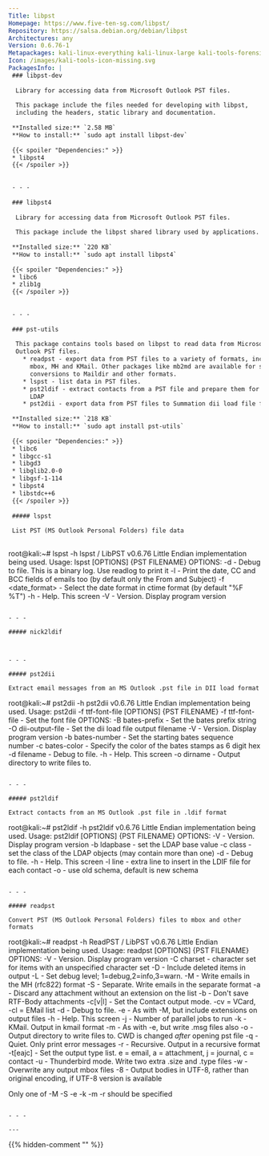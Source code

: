 ```yaml
---
Title: libpst
Homepage: https://www.five-ten-sg.com/libpst/
Repository: https://salsa.debian.org/debian/libpst
Architectures: any
Version: 0.6.76-1
Metapackages: kali-linux-everything kali-linux-large kali-tools-forensics kali-tools-respond 
Icon: /images/kali-tools-icon-missing.svg
PackagesInfo: |
 ### libpst-dev
 
  Library for accessing data from Microsoft Outlook PST files.
   
  This package include the files needed for developing with libpst,
  including the headers, static library and documentation.
 
 **Installed size:** `2.58 MB`  
 **How to install:** `sudo apt install libpst-dev`  
 
 {{< spoiler "Dependencies:" >}}
 * libpst4 
 {{< /spoiler >}}
 
 
 - - -
 
 ### libpst4
 
  Library for accessing data from Microsoft Outlook PST files.
   
  This package include the libpst shared library used by applications.
 
 **Installed size:** `220 KB`  
 **How to install:** `sudo apt install libpst4`  
 
 {{< spoiler "Dependencies:" >}}
 * libc6 
 * zlib1g 
 {{< /spoiler >}}
 
 
 - - -
 
 ### pst-utils
 
  This package contains tools based on libpst to read data from Microsoft
  Outlook PST files.
    * readpst - export data from PST files to a variety of formats, including
      mbox, MH and KMail. Other packages like mb2md are available for subsequent
      conversions to Maildir and other formats.
    * lspst - list data in PST files.
    * pst2ldif - extract contacts from a PST file and prepare them for input in
      LDAP
    * pst2dii - export data from PST files to Summation dii load file format
 
 **Installed size:** `218 KB`  
 **How to install:** `sudo apt install pst-utils`  
 
 {{< spoiler "Dependencies:" >}}
 * libc6 
 * libgcc-s1 
 * libgd3 
 * libglib2.0-0 
 * libgsf-1-114 
 * libpst4 
 * libstdc++6 
 {{< /spoiler >}}
 
 ##### lspst
 
 List PST (MS Outlook Personal Folders) file data
 
 ```
 root@kali:~# lspst -h
 lspst / LibPST v0.6.76
 Little Endian implementation being used.
 Usage: lspst [OPTIONS] {PST FILENAME}
 OPTIONS:
 	-d <filename> 	- Debug to file. This is a binary log. Use readlog to print it
 	-l	- Print the date, CC and BCC fields of emails too (by default only the From and Subject)
 	-f <date_format> 	- Select the date format in ctime format (by default "%F %T")
 	-h	- Help. This screen
 	-V	- Version. Display program version
 ```
 
 - - -
 
 ##### nick2ldif
 
 
 
 - - -
 
 ##### pst2dii
 
 Extract email messages from an MS Outlook .pst file in DII load format
 
 ```
 root@kali:~# pst2dii -h
 pst2dii v0.6.76
 Little Endian implementation being used.
 Usage: pst2dii -f ttf-font-file [OPTIONS] {PST FILENAME}
 	-f ttf-font-file  	- Set the font file
 OPTIONS:
 	-B bates-prefix   	- Set the bates prefix string
 	-O dii-output-file	- Set the dii load file output filename
 	-V                	- Version. Display program version
 	-b bates-number   	- Set the starting bates sequence number
 	-c bates-color    	- Specify the color of the bates stamps as 6 digit hex
 	-d filename       	- Debug to file.
 	-h                	- Help. This screen
 	-o dirname        	- Output directory to write files to.
 ```
 
 - - -
 
 ##### pst2ldif
 
 Extract contacts from an MS Outlook .pst file in .ldif format
 
 ```
 root@kali:~# pst2ldif -h
 pst2ldif v0.6.76
 Little Endian implementation being used.
 Usage: pst2ldif [OPTIONS] {PST FILENAME}
 OPTIONS:
 	-V	- Version. Display program version
 	-b ldapbase	- set the LDAP base value
 	-c class	- set the class of the LDAP objects (may contain more than one)
 	-d <filename>	- Debug to file.
 	-h	- Help. This screen
 	-l line	- extra line to insert in the LDIF file for each contact
 	-o	- use old schema, default is new schema
 ```
 
 - - -
 
 ##### readpst
 
 Convert PST (MS Outlook Personal Folders) files to mbox and other formats
 
 ```
 root@kali:~# readpst -h
 ReadPST / LibPST v0.6.76
 Little Endian implementation being used.
 Usage: readpst [OPTIONS] {PST FILENAME}
 OPTIONS:
 	-V	- Version. Display program version
 	-C charset	- character set for items with an unspecified character set
 	-D	- Include deleted items in output
 	-L <level> 	- Set debug level; 1=debug,2=info,3=warn.
 	-M	- Write emails in the MH (rfc822) format
 	-S	- Separate. Write emails in the separate format
 	-a <attachment-extension-list>	- Discard any attachment without an extension on the list
 	-b	- Don't save RTF-Body attachments
 	-c[v|l]	- Set the Contact output mode. -cv = VCard, -cl = EMail list
 	-d <filename> 	- Debug to file.
 	-e	- As with -M, but include extensions on output files
 	-h	- Help. This screen
 	-j <integer>	- Number of parallel jobs to run
 	-k	- KMail. Output in kmail format
 	-m	- As with -e, but write .msg files also
 	-o <dirname>	- Output directory to write files to. CWD is changed *after* opening pst file
 	-q	- Quiet. Only print error messages
 	-r	- Recursive. Output in a recursive format
 	-t[eajc]	- Set the output type list. e = email, a = attachment, j = journal, c = contact
 	-u	- Thunderbird mode. Write two extra .size and .type files
 	-w	- Overwrite any output mbox files
 	-8	- Output bodies in UTF-8, rather than original encoding, if UTF-8 version is available
 
 Only one of -M -S -e -k -m -r should be specified
 ```
 
 - - -
 
---
```

{{% hidden-comment "<!--Do not edit anything above this line-->" %}}
